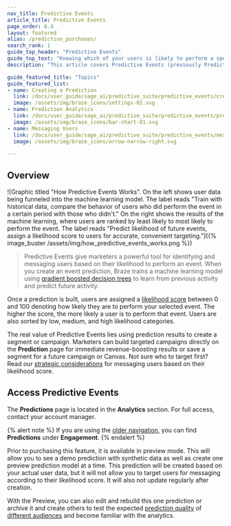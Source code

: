 ```yaml
---
nav_title: Predictive Events
article_title: Predictive Events
page_order: 6.4
layout: featured
alias: /predictive_purchases/
search_rank: 1
guide_top_header: "Predictive Events"
guide_top_text: "Knowing which of your users is likely to perform a specific event—like a purchase—is a crucial insight for growing businesses. Without it, how do you decide which campaigns to build? Who should receive discounts and promotions? Where to spend a limited budget? Braze helps answer these questions with Predictive Events (previously Predictive Purchases), a machine learning model that makes it easy for marketing teams to understand future behavior and focus their resources on engagement and revenue-maximizing campaigns."
description: "This article covers Predictive Events (previously Predictive Purchases), a tool that gives marketers the ability to identify and message users based on their likelihood to perform an event."

guide_featured_title: "Topics"
guide_featured_list:
- name: Creating a Prediction
  link: /docs/user_guide/sage_ai/predictive_suite/predictive_events/creating_an_event_prediction/
  image: /assets/img/braze_icons/settings-01.svg
- name: Prediction Analytics
  link: /docs/user_guide/sage_ai/predictive_suite/predictive_events/prediction_analytics/
  image: /assets/img/braze_icons/bar-chart-01.svg
- name: Messaging Users
  link: /docs/user_guide/sage_ai/predictive_suite/predictive_events/messaging_users/
  image: /assets/img/braze_icons/arrow-narrow-right.svg

---
```


## Overview

![Graphic titled "How Predictive Events Works". On the left shows user data being funneled into the machine learning model. The label reads "Train with historical data, compare the behavior of users who did perform the event in a certain period with those who didn't." On the right shows the results of the machine learning, where users are ranked by least likely to most likely to perform the event. The label reads "Predict likelihood of future events, assign a likelihood score to users for accurate, convenient targeting."]({% image_buster /assets/img/how_predictive_events_works.png %})

> Predictive Events give marketers a powerful tool for identifying and messaging users based on their likelihood to perform an event. When you create an event prediction, Braze trains a machine learning model using [gradient boosted decision trees](https://en.wikipedia.org/wiki/Gradient_boosting) to learn from previous activity and predict future activity.

Once a prediction is built, users are assigned a [likelihood score]({{site.baseurl}}/user_guide/predictive_suite/predictive_purchases/prediction_analytics/#purchase_score) between 0 and 100 denoting how likely they are to perform your selected event. The higher the score, the more likely a user is to perform that event. Users are also sorted by low, medium, and high likelihood categories.

The real value of Predictive Events lies using prediction results to create a segment or campaign. Marketers can build targeted campaigns directly on the **Prediction** page for immediate revenue-boosting results or save a segment for a future campaign or Canvas. Not sure who to target first? Read our [strategic considerations]({{site.baseurl}}/user_guide/predictive_suite/predictive_purchases/messaging_users/#strategy) for messaging users based on their likelihood score.

## Access Predictive Events

The **Predictions** page is located in the **Analytics** section. For full access, contact your account manager.

{% alert note %}
If you are using the [older navigation]({{site.baseurl}}/navigation), you can find **Predictions** under **Engagement**.
{% endalert %}

Prior to purchasing this feature, it is available in preview mode. This will allow you to see a demo prediction with synthetic data as well as create one preview prediction model at a time. This prediction will be created based on your actual user data, but it will not allow you to target users for messaging according to their likelihood score. It will also not update regularly after creation.

With the Preview, you can also edit and rebuild this one prediction or archive it and create others to test the expected [prediction quality]({{site.baseurl}}/user_guide/predictive_suite/predictive_purchases/prediction_analytics/#prediction_quality) of [different audiences]({{site.baseurl}}/user_guide/predictive_suite/predictive_purchases/creating_a_purchase_prediction/#audience) and become familiar with the analytics.

<br><br>


